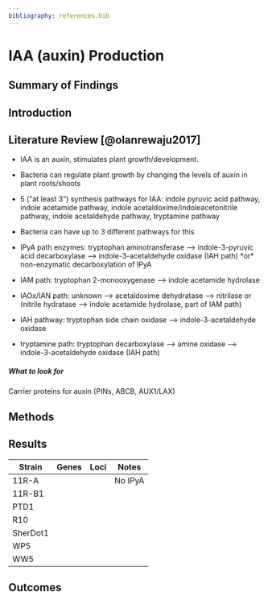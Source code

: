 ```yaml
---
bibliography: references.bib
---
```


# IAA (auxin) Production

## Summary of Findings

## Introduction

## Literature Review [@olanrewaju2017]

-   IAA is an auxin, stimulates plant growth/development.

-   Bacteria can regulate plant growth by changing the levels of auxin in plant roots/shoots

-   5 ("at least 3") synthesis pathways for IAA: indole pyruvic acid pathway, indole acetamide pathway, indole acetaldoxime/indoleacetonitrile pathway, indole acetaldehyde pathway, tryptamine pathway

-   Bacteria can have up to 3 different pathways for this

-   IPyA path enzymes: tryptophan aminotransferase --\> indole-3-pyruvic acid decarboxylase --\> indole-3-acetaldehyde oxidase (IAH path) \*or\* non-enzymatic decarboxylation of IPyA

-   IAM path: tryptophan 2-monooxygenase --\> indole acetamide hydrolase

-   IAOx/IAN path: unknown --\> acetaldoxime dehydratase --\> nitrilase or (nitrile hydratase --\> indole acetamide hydrolase, part of IAM path)

-   IAH pathway: tryptophan side chain oxidase --\> indole-3-acetaldehyde oxidase

-   tryptamine path: tryptophan decarboxylase --\> amine oxidase --\> indole-3-acetaldehyde oxidase (IAH path)

##### What to look for

Carrier proteins for auxin (PINs, ABCB, AUX1/LAX)

## Methods

## Results

| Strain   | Genes | Loci | Notes   |
|----------|-------|------|---------|
| 11R-A    |       |      | No IPyA |
| 11R-B1   |       |      |         |
| PTD1     |       |      |         |
| R10      |       |      |         |
| SherDot1 |       |      |         |
| WP5      |       |      |         |
| WW5      |       |      |         |

## Outcomes

